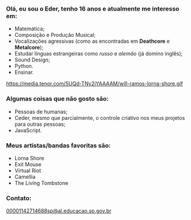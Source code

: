 ### Olá, eu sou o Eder, tenho 16 anos e atualmente me interesso em:

- Matemática;
- Composição e Produção Musical;
- Vocalizações agressivas (como as encontradas em **Deathcore** e **Metalcore**);
- Estudar línguas estrangeiras como _russo_ e _alemão_ (já domino inglês);
- Sound Design;
- Python.
- Ensinar.

https://media.tenor.com/5UQd-TNy2iYAAAAM/will-ramos-lorna-shore.gif

### Algumas coisas que não gosto são:

- Pessoas de humanas;
- Ceder, mesmo que parcialmente, o controle criativo nos meus projetos para outras pessoas;
- JavaScript.

### Meus artistas/bandas favoritas são:

- Lorna Shore
- Exit Mouse
- Virtual Riot
- Camellia
- The Living Tombstone

### Contato:

00001142714688sp@al.educacao.sp.gov.br
